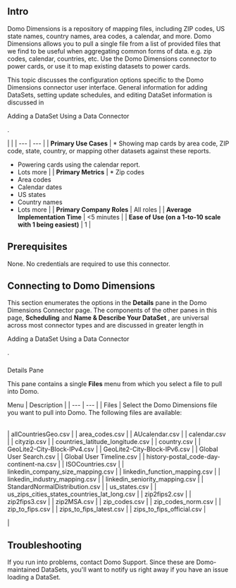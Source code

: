 

Intro
-------

Domo Dimensions is a repository of mapping files, including ZIP codes, US state names, country names, area codes, a calendar, and more. Domo Dimensions allows you to pull a single file from a list of provided files that we find to be useful when aggregating common forms of data. e.g. zip codes, calendar, countries, etc. Use the Domo Dimensions connector to power cards, or use it to map existing datasets to power cards.


 This topic discusses the configuration options specific to the Domo Dimensions connector user interface. General information for adding DataSets, setting update schedules, and editing DataSet information is discussed in

Adding a DataSet Using a Data Connector

.

  |  |
| --- | --- |
|
**Primary Use Cases**
 | * Showing map cards by area code, ZIP code, state, country, or mapping other datasets against these reports.
* Powering cards using the calendar report.
* Lots more
 |
|
**Primary Metrics**
 | * Zip codes
* Area codes
* Calendar dates
* US states
* Country names
* Lots more
 |
|
**Primary Company Roles**
 |
 All roles
  |
|
**Average Implementation Time**
 |
 <5 minutes
  |
|
**Ease of Use (on a 1-to-10 scale with 1 being easiest)**
 |
 1
  |

Prerequisites
---------------

None. No credentials are required to use this connector.


 Connecting to Domo Dimensions
-------------------------------


 This section enumerates the options in the
 **Details**
 pane in the Domo Dimensions Connector page. The components of the other panes in this page,
 **Scheduling**
 and
 **Name & Describe Your DataSet**
 , are universal across most connector types and are discussed in greater length in

Adding a DataSet Using a Data Connector

.


###
 Details Pane

This pane contains a single
 **Files**
 menu from which you select a file to pull into Domo.


 Menu
  |
 Description
  |
| --- | --- |
|
 Files
  |
 Select the Domo Dimensions file you want to pull into Domo. The following files are available:


|  |
| --- |
|
 allCountriesGeo.csv
  |
|
 area\_codes.csv
  |
|
 AUcalendar.csv
  |
|
 calendar.csv
  |
|
 cityzip.csv
  |
|
 countries\_latitude\_longitude.csv
  |
|
 country.csv
  |
|
 GeoLite2-City-Block-IPv4.csv
  |
|
 GeoLite2-City-Block-IPv6.csv
  |
|
 Global User Search.csv
  |
|
 Global User Timeline.csv
  |
|
 history-postal\_code-day-continent-na.csv
  |
|
 ISOCountries.csv
  |
|
 linkedin\_company\_size\_mapping.csv
  |
|
 linkedin\_function\_mapping.csv
  |
|
 linkedin\_industry\_mapping.csv
  |
|
 linkedin\_seniority\_mapping.csv
  |
|
 StandardNormalDistribution.csv
  |
|
 us\_states.csv
  |
|
 us\_zips\_cities\_states\_countries\_lat\_long.csv
  |
|
 zip2fips2.csv
  |
|
 zip2fips3.csv
  |
|
 zip2MSA.csv
  |
|
 zip\_codes.csv
  |
|
 zip\_codes\_norm.csv
  |
|
 zip\_to\_fips.csv
  |
|
 zips\_to\_fips\_latest.csv
  |
|
 zips\_to\_fips\_official.csv
  |

|

Troubleshooting
-----------------

If you run into problems, contact Domo Support. Since these are Domo-maintained DataSets, you'll want to notify us right away if you have an issue loading a DataSet.

